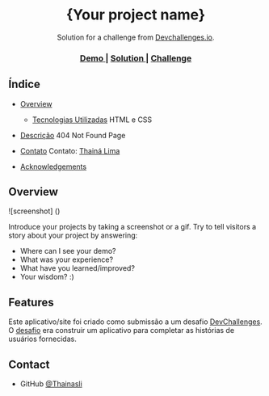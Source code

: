 <!-- Please update value in the {}  -->

<h1 align="center">{Your project name}</h1>

<div align="center">
   Solution for a challenge from  <a href="http://devchallenges.io" target="_blank">Devchallenges.io</a>.
</div>

<div align="center">
  <h3>
    <a href="https://{your-demo-link.your-domain}">
      Demo
    </a>
    <span> | </span>
    <a href="https://{your-url-to-the-solution}">
      Solution
    </a>
    <span> | </span>
    <a href="https://devchallenges.io/challenges/wBunSb7FPrIepJZAg0sY">
      Challenge
    </a>
  </h3>
</div>



## Índice

- [Overview](#overview)
  - [Tecnologias Utilizadas](#Tecnologias_Utilizadas)
         HTML e CSS
- [Descrição](#Descrição)
      404 Not Found Page
- [Contato](#contato)
      Contato: [Thainá Lima](https://{linkedin.com/in/thain%C3%A1-lima-303714217/})
       
- [Acknowledgements](#acknowledgements)


## Overview

![screenshot] ()

Introduce your projects by taking a screenshot or a gif. Try to tell visitors a story about your project by answering:

- Where can I see your demo?
- What was your experience?
- What have you learned/improved?
- Your wisdom? :)

## Features


Este aplicativo/site foi criado como submissão a um desafio [DevChallenges](https://devchallenges.io/challenges). O [desafio](https://devchallenges.io/challenges/wBunSb7FPrIepJZAg0sY) era construir um aplicativo para completar as histórias de usuários fornecidas.


## Contact

- GitHub [@Thainasli](https://{github.com/Thainasli})

